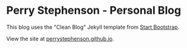 # Perry Stephenson - Personal Blog

This blog uses the "Clean Blog" Jekyll template from [Start Bootstrap](http://startbootstrap.com/).

View the site at [perrystephenson.github.io](https://perrystephenson.github.io).